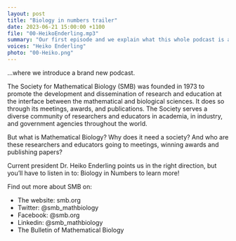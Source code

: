 ```yaml
---
layout: post
title: "Biology in numbers trailer"
date: 2023-06-21 15:00:00 +1100
file: "00-HeikoEnderling.mp3"
summary: "Our first episode and we explain what this whole podcast is about."
voices: "Heiko Enderling"
photo: "00-Heiko.png"
---
```


…where we introduce a brand new podcast.

The Society for Mathematical Biology (SMB) was founded in 1973 to promote the development and dissemination of research and education at the interface between the mathematical and biological sciences. It does so through its meetings, awards, and publications. The Society serves a diverse community of researchers and educators in academia, in industry, and government agencies throughout the world.

But what is Mathematical Biology? Why does it need a society? And who are these researchers and educators going to meetings, winning awards and publishing papers? 

Current president Dr. Heiko Enderling points us in the right direction, but you’ll have to listen in to: Biology in Numbers to learn more!

Find out more about SMB on:
- The website: smb.org
- Twitter: @smb_mathbiology
- Facebook: @smb.org
- Linkedin: @smb_mathbiology
- The Bulletin of Mathematical Biology 
